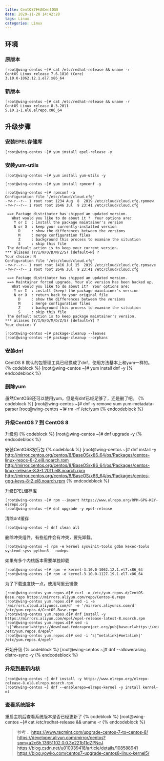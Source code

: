 ```yaml
---
title: CentOS7升级CentOS8
date: 2020-11-28 14:42:28
tags: Linux
categories: Linux
---
```


## 环境

### 原版本

``` shell
[root@wing-centos ~]# cat /etc/redhat-release && uname -r
CentOS Linux release 7.6.1810 (Core)
3.10.0-1062.12.1.el7.x86_64
```

### 新版本

``` shell
[root@wing-centos ~]# cat /etc/redhat-release && uname -r
CentOS Linux release 8.3.2011
5.10.1-1.el8.elrepo.x86_64
```

## 升级步骤

### 安装EPEL存储库

``` shell
[root@wing-centos ~]# yum install epel-release -y
```

### 安装yum-utils

``` shell
[root@wing-centos ~]# yum install yum-utils -y
```

``` shell
[root@wing-centos ~]# yum install rpmconf -y
```

``` shell
[root@wing-centos ~]# rpmconf -a
Configuration file '/etc/cloud/cloud.cfg'
-rw-r--r-- 1 root root 1234 Aug  8  2019 /etc/cloud/cloud.cfg.rpmnew
-rw-r--r-- 1 root root 2646 Jul  9 23:41 /etc/cloud/cloud.cfg

 ==> Package distributor has shipped an updated version.
   What would you like to do about it ?  Your options are:
    Y or I  : install the package maintainer's version
    N or O  : keep your currently-installed version
      D     : show the differences between the versions
      M     : merge configuration files
      Z     : background this process to examine the situation
      S     : skip this file
 The default action is to keep your current version.
*** aliases (Y/I/N/O/D/M/Z/S) [default=N] ?
Your choice: N
Configuration file '/etc/cloud/cloud.cfg'
-rw-r--r-- 1 root root 1416 Jul 15  2019 /etc/cloud/cloud.cfg.rpmsave
-rw-r--r-- 1 root root 2646 Jul  9 23:41 /etc/cloud/cloud.cfg

 ==> Package distributor has shipped an updated version.
 ==> Maintainer forced upgrade. Your old version has been backed up.
   What would you like to do about it?  Your options are:
    Y or I  : install (keep) the package maintainer's version
    N or O  : return back to your original file
      D     : show the differences between the versions
      M     : merge configuration files
      Z     : background this process to examine the situation
      S     : skip this file
 The default action is to keep package maintainer's version.
*** aliases (Y/I/N/O/M/D/Z/S) [default=Y] ?
Your choice: Y
```

``` shell
[root@wing-centos ~]# package-cleanup --leaves
[root@wing-centos ~]# package-cleanup --orphans
```

### 安装dnf

CentOS 8 默认的包管理工具已经换成了dnf，使用方法基本上和yum一样的。
{% codeblock %}
[root@wing-centos ~]# yum install dnf -y
{% endcodeblock %}

### 删除yum

虽然CentOS8还可以使用yum，但是有dnf已经足够了，还是删了吧。
{% codeblock %}
[root@wing-centos ~]# dnf -y remove yum yum-metadata-parser
[root@wing-centos ~]# rm -rf /etc/yum
{% endcodeblock %}

### 升级CentOS 7 到 CentOS 8

升级包
{% codeblock %}
[root@wing-centos ~]# dnf upgrade -y
{% endcodeblock %}

安装CentOS8发行包
{% codeblock %}
[root@wing-centos ~]# dnf install -y http://mirror.centos.org/centos/8/BaseOS/x86_64/os/Packages/centos-linux-repos-8-2.el8.noarch.rpm http://mirror.centos.org/centos/8/BaseOS/x86_64/os/Packages/centos-linux-release-8.3-1.2011.el8.noarch.rpm http://mirror.centos.org/centos/8/BaseOS/x86_64/os/Packages/centos-gpg-keys-8-2.el8.noarch.rpm
{% endcodeblock %}

升级EPEL储存库

``` shell
[root@wing-centos ~]# rpm --import https://www.elrepo.org/RPM-GPG-KEY-elrepo.org
[root@wing-centos ~]# dnf upgrade -y epel-release
```

清除dnf缓存

``` shell
[root@wing-centos ~] dnf clean all
```

删除冲突组件，有些组件会有冲突，要先卸载。

``` shell
[root@wing-centos ~] rpm -e kernel sysvinit-tools gdbm kexec-tools systemd-sysv python3 --nodeps
```

如果有多个内核版本需要单独卸载

``` shell
[root@wing-centos ~]# rpm -e kernel-3.10.0-1062.12.1.el7.x86_64
[root@wing-centos ~]# rpm -e kernel-3.10.0-1127.19.1.el7.x86_64
```

为了下载速度快一点，使用阿里云镜像

``` shell
[root@wing-centos yum.repos.d]# curl -o /etc/yum.repos.d/CentOS-Base.repo https://mirrors.aliyun.com/repo/Centos-8.repo
[root@wing-centos yum.repos.d]# sed -i -e '/mirrors.cloud.aliyuncs.com/d' -e '/mirrors.aliyuncs.com/d' /etc/yum.repos.d/CentOS-Base.repo
[root@wing-centos yum.repos.d]# dnf install -y https://mirrors.aliyun.com/epel/epel-release-latest-8.noarch.rpm
[root@wing-centos yum.repos.d]# sed -i 's|^#baseurl=https://download.fedoraproject.org/pub|baseurl=https://mirrors.aliyun.com|' /etc/yum.repos.d/epel*
[root@wing-centos yum.repos.d]# sed -i 's|^metalink|#metalink|' /etc/yum.repos.d/epel*
```

开始升级
{% codeblock %}
[root@wing-centos ~]# dnf --allowerasing distro-sync -y
{% endcodeblock %}

### 升级到最新内核

``` shell
[root@wing-centos ~] dnf install -y https://www.elrepo.org/elrepo-release-8.el8.elrepo.noarch.rpm
[root@wing-centos ~] dnf --enablerepo=elrepo-kernel -y install kernel-ml
```

### 查看系统版本

重启主机后查看系统版本是否已经更新了
{% codeblock %}
[root@wing-centos ~]# cat /etc/redhat-release &&  uname -r
{% endcodeblock %}


> 参考：
> https://www.tecmint.com/upgrade-centos-7-to-centos-8/
> https://developer.aliyun.com/mirror/centos?spm=a2c6h.13651102.0.0.3e221b11dZPNeJ
> https://blog.csdn.net/u010039418/article/details/108588941
> https://blog.yowko.com/centos7-upgrade-centos8-linux-kernel5/
